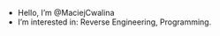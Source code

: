 - Hello, I’m @MaciejCwalina
- I’m interested in: Reverse Engineering, Programming.

<!---
MaciejCwalina/MaciejCwalina is a ✨ special ✨ repository because its `README.md` (this file) appears on your GitHub profile.
You can click the Preview link to take a look at your changes.
--->
